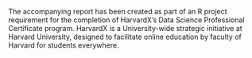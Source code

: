 The accompanying report has been created as part of an R project requirement for the completion of HarvardX’s Data Science Professional Certificate program. HarvardX is a University-wide strategic initiative at Harvard University, designed to facilitate online education by faculty of Harvard for students everywhere.